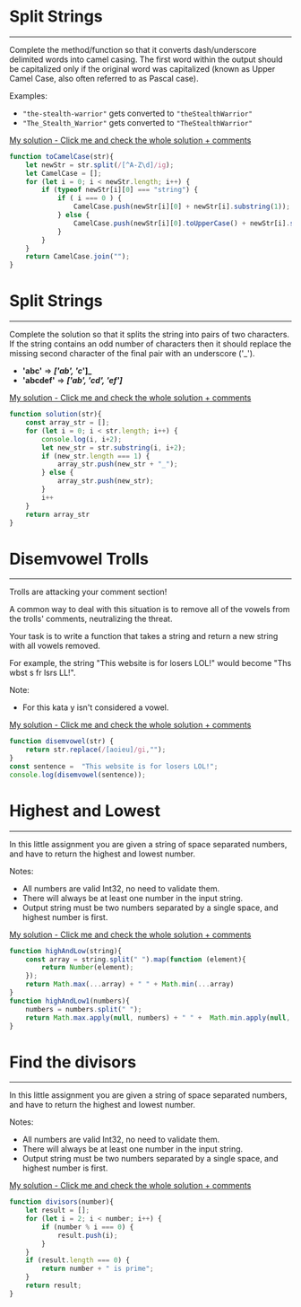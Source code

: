 # Split Strings
___
Complete the method/function so that it converts dash/underscore delimited words into camel casing. The first word within the output should be capitalized only if the original word was capitalized (known as Upper Camel Case, also often referred to as Pascal case).

Examples:

* `"the-stealth-warrior"` gets converted to `"theStealthWarrior"`
* `"The_Stealth_Warrior"` gets converted to `"TheStealthWarrior"`


[My solution - Click me and check the whole solution + comments ](https://github.com/PiotrSierant/HTML-CSS-JS/blob/main/Codewars/js/ConvertStringToCamelCase.js)

```javascript
function toCamelCase(str){
    let newStr = str.split(/[^A-Z\d]/ig);
    let CamelCase = [];
    for (let i = 0; i < newStr.length; i++) {
        if (typeof newStr[i][0] === "string") {
            if ( i === 0 ) {
                CamelCase.push(newStr[i][0] + newStr[i].substring(1));
            } else {
                CamelCase.push(newStr[i][0].toUpperCase() + newStr[i].substring(1));
            }
        }
    }
    return CamelCase.join("");
}
```
# Split Strings
___
Complete the solution so that it splits the string into pairs of two characters. If the string contains an odd number of characters then it should replace the missing second character of the final pair with an underscore ('_').


* **'abc'** =>  **_['ab', 'c_']_**
* **'abcdef'** => **_['ab', 'cd', 'ef']_**

[My solution - Click me and check the whole solution + comments ](https://github.com/PiotrSierant/HTML-CSS-JS/blob/main/Codewars/js/SplitStrings.js)

```javascript
function solution(str){
    const array_str = [];
    for (let i = 0; i < str.length; i++) {
        console.log(i, i+2);
        let new_str = str.substring(i, i+2);
        if (new_str.length === 1) {
            array_str.push(new_str + "_");
        } else {
            array_str.push(new_str);
        }
        i++
    }
    return array_str
}
```

# Disemvowel Trolls
___
Trolls are attacking your comment section!

A common way to deal with this situation is to remove all of the vowels from the trolls' comments, neutralizing the threat.

Your task is to write a function that takes a string and return a new string with all vowels removed.

For example, the string "This website is for losers LOL!" would become "Ths wbst s fr lsrs LL!".

Note: 
* For this kata y isn't considered a vowel.

[My solution - Click me and check the whole solution + comments ](https://github.com/PiotrSierant/HTML-CSS-JS/blob/main/Codewars/js/DisemvowelTrolls.js)

```javascript
function disemvowel(str) {
    return str.replace(/[aoieu]/gi,"");
}
const sentence =  "This website is for losers LOL!";
console.log(disemvowel(sentence));
```

# Highest and Lowest
___
In this little assignment you are given a string of space separated numbers, and have to return the highest and lowest number.

Notes:
* All numbers are valid Int32, no need to validate them.
* There will always be at least one number in the input string.
* Output string must be two numbers separated by a single space, and highest number is first.

[My solution - Click me and check the whole solution + comments ](https://github.com/PiotrSierant/HTML-CSS-JS/blob/main/Codewars/js/HighestAndLowest.js)

```javascript
function highAndLow(string){
    const array = string.split(" ").map(function (element){
        return Number(element);
    });
    return Math.max(...array) + " " + Math.min(...array)
}
function highAndLow1(numbers){
    numbers = numbers.split(" ");
    return Math.max.apply(null, numbers) + " " +  Math.min.apply(null, numbers)
}
```

# Find the divisors
___
In this little assignment you are given a string of space separated numbers, and have to return the highest and lowest number.

Notes:
* All numbers are valid Int32, no need to validate them.
* There will always be at least one number in the input string.
* Output string must be two numbers separated by a single space, and highest number is first.

[My solution - Click me and check the whole solution + comments ](https://github.com/PiotrSierant/HTML-CSS-JS/blob/main/Codewars/js/FindTheDivisors.js)

```javascript
function divisors(number){
    let result = [];
    for (let i = 2; i < number; i++) {
        if (number % i === 0) {
            result.push(i);
        }
    }
    if (result.length === 0) {
        return number + " is prime";
    }
    return result;
}
```

